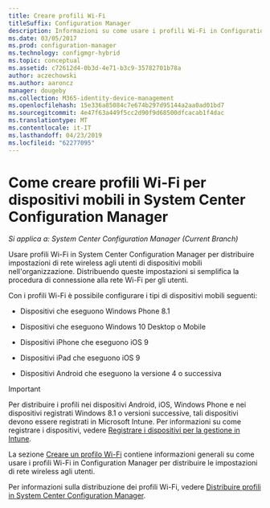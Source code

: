 ```yaml
---
title: Creare profili Wi-Fi
titleSuffix: Configuration Manager
description: Informazioni su come usare i profili Wi-Fi in Configuration Manager per distribuire impostazioni di rete wireless agli utenti di dispositivi mobili nell'organizzazione.
ms.date: 03/05/2017
ms.prod: configuration-manager
ms.technology: configmgr-hybrid
ms.topic: conceptual
ms.assetid: c72612d4-0b3d-4e71-b3c9-35782701b78a
author: aczechowski
ms.author: aaroncz
manager: dougeby
ms.collection: M365-identity-device-management
ms.openlocfilehash: 15e336a85084c7e674b297d95144a2aa0ad01bd7
ms.sourcegitcommit: 4e47f63a449f5cc2d90f9d68500dfcacab1f4dac
ms.translationtype: MT
ms.contentlocale: it-IT
ms.lasthandoff: 04/23/2019
ms.locfileid: "62277095"
---
```

# <a name="how-to-create-wi-fi-profiles-for-mobile-devices-in-system-center-configuration-manager"></a>Come creare profili Wi-Fi per dispositivi mobili in System Center Configuration Manager

*Si applica a: System Center Configuration Manager (Current Branch)*

Usare profili Wi-Fi in System Center Configuration Manager per distribuire impostazioni di rete wireless agli utenti di dispositivi mobili nell'organizzazione. Distribuendo queste impostazioni si semplifica la procedura di connessione alla rete Wi-Fi per gli utenti.  

Con i profili Wi-Fi è possibile configurare i tipi di dispositivi mobili seguenti:  

-   Dispositivi che eseguono Windows Phone 8.1  

-   Dispositivi che eseguono Windows 10 Desktop o Mobile  

-   Dispositivi iPhone che eseguono iOS 9  

-   Dispositivi iPad che eseguono iOS 9  

-   Dispositivi Android che eseguono la versione 4 o successiva

> [!IMPORTANT]  
>  Per distribuire i profili nei dispositivi Android, iOS, Windows Phone e nei dispositivi registrati Windows 8.1 o versioni successive, tali dispositivi devono essere registrati in Microsoft Intune. Per informazioni su come registrare i dispositivi, vedere [Registrare i dispositivi per la gestione in Intune](https://docs.microsoft.com/intune/deploy-use/enroll-devices-in-microsoft-intune).  

La sezione [Creare un profilo Wi-Fi](../../protect/deploy-use/create-wifi-profiles.md#create-a-wi-fi-profile) contiene informazioni generali su come usare i profili Wi-Fi in Configuration Manager per distribuire le impostazioni di rete wireless agli utenti.

Per informazioni sulla distribuzione dei profili Wi-Fi, vedere [Distribuire profili in System Center Configuration Manager](../../protect/deploy-use/deploy-wifi-vpn-email-cert-profiles.md).
